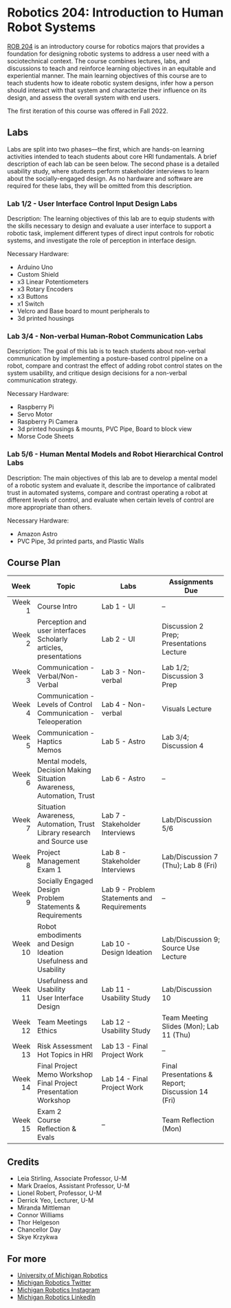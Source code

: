# Robotics 204: Introduction to Human Robot Systems
[ROB 204](https://robotics.umich.edu/academics/courses/course-offerings/rob-204-winter-2022/) is an introductory course for robotics majors that provides a foundation for designing robotic systems to address a user need with a sociotechnical context. The course combines lectures, labs, and discussions to teach and reinforce learning objectives in an equitable and experiential manner. The main learning objectives of this course are to teach students how to ideate robotic system designs, infer how a person should interact with that system and characterize their influence on its design, and assess the overall system with end users. 

The first iteration of this course was offered in Fall 2022. 

## Labs 
Labs are split into two phases––the first, which are hands-on learning activities intended to teach students about core HRI fundamentals. A brief description of each lab can be seen below. The second phase is a detailed usability study, where students perform stakeholder interviews to learn about the socially-engaged design. As no hardware and software are required for these labs, they will  be omitted from this description.

### Lab 1/2 - User Interface Control Input Design Labs 
Description: The learning objectives of this lab are to equip students with the skills necessary to design and evaluate a user interface to support a robotic task, implement different types of direct input controls for robotic systems, and investigate the role of perception in interface design.

Necessary Hardware: 
- Arduino Uno
- Custom Shield 
- x3 Linear Potentiometers
- x3 Rotary Encoders 
- x3 Buttons 
- x1 Switch
- Velcro and Base board to mount peripherals to
- 3d printed housings
  
### Lab 3/4 - Non-verbal Human-Robot Communication Labs
Description: The goal of this lab is to teach students about non-verbal communication by implementing a posture-based control pipeline on a robot, compare and contrast the effect of adding robot control states on the system usability, and critique design decisions for a non-verbal communication strategy. 

Necessary Hardware: 
- Raspberry Pi 
- Servo Motor 
- Raspberry Pi Camera
- 3d printed housings & mounts, PVC Pipe, Board to block view 
- Morse Code Sheets
  
### Lab 5/6 - Human Mental Models and Robot Hierarchical Control Labs 
Description: The main objectives of this lab are to develop a mental model of a robotic system and evaluate it, describe the importance of calibrated trust in automated systems, compare and contrast operating a robot at different levels of control, and evaluate when certain levels of control are more appropriate than others. 

Necessary Hardware: 
- Amazon Astro
- PVC Pipe, 3d printed parts, and Plastic Walls
  
## Course Plan

| **Week** | **Topic**                                                                 | **Labs**                                   | **Assignments Due**                                 |
|---------:|---------------------------------------------------------------------------|--------------------------------------------|------------------------------------------------------|
| Week 1   | Course Intro                                                              | Lab 1 - UI                                 | –                                                    |
| Week 2   | Perception and user interfaces<br>Scholarly articles, presentations       | Lab 2 - UI                                 | Discussion 2 Prep; Presentations Lecture             |
| Week 3   | Communication - Verbal/Non-Verbal                                         | Lab 3 - Non-verbal                         | Lab 1/2; Discussion 3 Prep                           |
| Week 4   | Communication - Levels of Control<br>Communication - Teleoperation        | Lab 4 - Non-verbal                         | Visuals Lecture                                      |
| Week 5   | Communication - Haptics<br>Memos                                          | Lab 5 - Astro                              | Lab 3/4; Discussion 4                                |
| Week 6   | Mental models, Decision Making<br>Situation Awareness, Automation, Trust  | Lab 6 - Astro                              | –                                                    |
| Week 7   | Situation Awareness, Automation, Trust<br>Library research and Source use | Lab 7 - Stakeholder Interviews             | Lab/Discussion 5/6                                   |
| Week 8   | Project Management<br>Exam 1                                              | Lab 8 - Stakeholder Interviews             | Lab/Discussion 7 (Thu); Lab 8 (Fri)                  |
| Week 9   | Socially Engaged Design<br>Problem Statements & Requirements              | Lab 9 - Problem Statements and Requirements| –                                                    |
| Week 10  | Robot embodiments and Design Ideation<br>Usefulness and Usability         | Lab 10 - Design Ideation                   | Lab/Discussion 9; Source Use Lecture                 |
| Week 11  | Usefulness and Usability<br>User Interface Design                         | Lab 11 - Usability Study                   | Lab/Discussion 10                                    |
| Week 12  | Team Meetings<br>Ethics                                                   | Lab 12 - Usability Study                   | Team Meeting Slides (Mon); Lab 11 (Thu)              |
| Week 13  | Risk Assessment<br>Hot Topics in HRI                                      | Lab 13 - Final Project Work                | –                                                    |
| Week 14  | Final Project Memo Workshop<br>Final Project Presentation Workshop        | Lab 14 - Final Project Work                | Final Presentations & Report; Discussion 14 (Fri)    |
| Week 15  | Exam 2<br>Course Reflection & Evals                                       | –                                          | Team Reflection (Mon)                                |

## Credits
- Leia Stirling, Associate Professor, U-M
- Mark Draelos, Assistant Professor, U-M
- Lionel Robert, Professor, U-M 
- Derrick Yeo, Lecturer, U-M
- Miranda Mittleman
- Connor Williams
- Thor Helgeson
- Chancellor Day
- Skye Krzykwa

## For more
- [University of Michigan Robotics](https://robotics.umich.edu/)
- [Michigan Robotics Twitter](http://twitter.com/umrobotics)
- [Michigan Robotics Instagram](http://instagram.com/umrobotics/)
- [Michigan Robotics LinkedIn](https://www.linkedin.com/company/university-of-michigan-robotics/)
